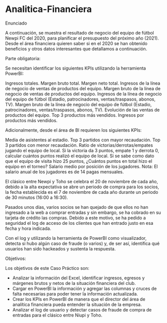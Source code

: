 # Analitica-Financiera

Enunciado

A continuación, se muestra el resultado de negocio del equipo de fútbol Newpi FC del 2020, para planificar el presupuesto del próximo año (2021). Desde el área financiera quieren saber si en el 2020 se han obtenido beneficios y otros datos interesantes que detallamos a continuación.

Parte obligatoria:

Se necesitan identificar los siguientes KPIs utilizando la herramienta PowerBI:

Ingresos totales.
Margen bruto total.
Margen neto total.
Ingresos de la línea de negocio de ventas de productos del equipo.
Margen bruto de la línea de negocio de ventas de productos del equipo.
Ingresos de la línea de negocio del equipo de fútbol (Estadio, patrocinadores, ventas/traspasos, abonos, TV).
Margen bruto de la línea de negocio del equipo de fútbol (Estadio, patrocinadores, ventas/traspasos, abonos, TV).
Evolución de las ventas de productos del equipo.
Top 3 productos más vendidos.
Ingresos por productos más vendidos.

Adicionalmente, desde el área de BI requieren los siguientes KPIs:

Media de asistentes al estadio.
Top 3 partidos con mayor recaudación.
Top 3 partidos con menor recaudación.
Ratio de victorias/derrotas/empates jugando el equipo de local.
Si la victoria da 3 puntos, empate 1 y derrota 0, calcular cuántos puntos realizó el equipo de local.
Si se sabe como dato que el equipo de visita hizo 25 puntos, ¿Cuántos puntos en total hizo el equipo en el torneo?
Salario medio por posición de los jugadores.
Nota: El salario anual de los jugadores es de 14 pagas mensuales.

El clásico entre Newpi y Toho se celebra el 20 de noviembre de cada año, debido a la alta expectativa se abre un periodo de compra para los socios, la fecha establecida es el 7 de noviembre de cada año durante un periodo de 30 minutos (16:00 a 16:30).

Pasados unos días, varios socios se han quejado de que ellos no han ingresado a la web a comprar entradas y sin embargo, se ha cobrado en su tarjeta de crédito las compras. Debido a este motivo, se ha pedido a seguridad el log de acceso de los clientes que han entrado justo en esa fecha y hora indicada.

Con el log y utilizando la herramienta de PowerBI como visualizador, detecta si hubo algún caso de fraude (o varios) y, de ser así, identifica qué usuarios han sido hackeados y sustenta la respuesta.

Objetivos:

Los objetivos de este Caso Práctico son:

- Analizar la información del Excel, identificar ingresos, egresos y márgenes brutos y netos de la situación financiera del club.
- Cargar en PowerBI la información y agregar las columnas y cruces de falta necesarias para poder tener la información actualizada.
- Crear los KPIs en PowerBI de manera que el director del área de analítica financiera pueda entender la situación de la empresa.
- Analizar el log de usuario y detectar casos de fraude de compra de entradas para el clásico entre Niupi y Toho.
